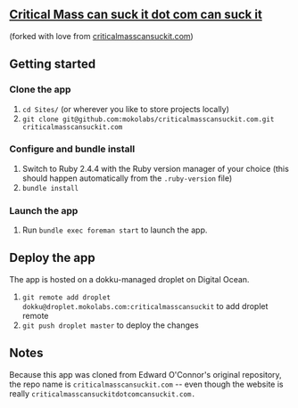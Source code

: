 ## [Critical Mass can suck it dot com can suck it](http://criticalmasscansuckitdotcomcansuckit.com)

(forked with love from [criticalmasscansuckit.com](https://github.com/hober/criticalmasscansuckit.com))

## Getting started

### Clone the app
1. `cd Sites/` (or wherever you like to store projects locally)
2. `git clone git@github.com:mokolabs/criticalmasscansuckit.com.git criticalmasscansuckit.com`

### Configure and bundle install
1. Switch to Ruby 2.4.4 with the Ruby version manager of your choice (this
should happen automatically from the `.ruby-version` file)
2. `bundle install`

### Launch the app
1. Run `bundle exec foreman start` to launch the app.

## Deploy the app
The app is hosted on a dokku-managed droplet on Digital Ocean.

1. `git remote add droplet dokku@droplet.mokolabs.com:criticalmasscansuckit` to add droplet remote
2. `git push droplet master` to deploy the changes

## Notes

Because this app was cloned from Edward O'Connor's original repository, the repo name is 
`criticalmasscansuckit.com` -- even though the website is really `criticalmasscansuckitdotcomcansuckit.com.`
